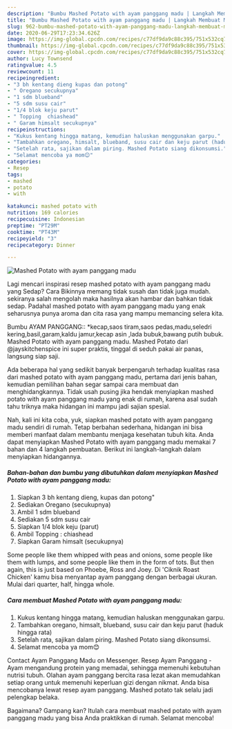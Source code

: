 ```yaml
---
description: "Bumbu Mashed Potato with ayam panggang madu | Langkah Membuat Mashed Potato with ayam panggang madu Yang Enak Dan Lezat"
title: "Bumbu Mashed Potato with ayam panggang madu | Langkah Membuat Mashed Potato with ayam panggang madu Yang Enak Dan Lezat"
slug: 962-bumbu-mashed-potato-with-ayam-panggang-madu-langkah-membuat-mashed-potato-with-ayam-panggang-madu-yang-enak-dan-lezat
date: 2020-06-29T17:23:34.626Z
image: https://img-global.cpcdn.com/recipes/c77df9da9c88c395/751x532cq70/mashed-potato-with-ayam-panggang-madu-foto-resep-utama.jpg
thumbnail: https://img-global.cpcdn.com/recipes/c77df9da9c88c395/751x532cq70/mashed-potato-with-ayam-panggang-madu-foto-resep-utama.jpg
cover: https://img-global.cpcdn.com/recipes/c77df9da9c88c395/751x532cq70/mashed-potato-with-ayam-panggang-madu-foto-resep-utama.jpg
author: Lucy Townsend
ratingvalue: 4.5
reviewcount: 11
recipeingredient:
- "3 bh kentang dieng kupas dan potong"
- " Oregano secukupnya"
- "1 sdm blueband"
- "5 sdm susu cair"
- "1/4 blok keju parut"
- " Topping  chiashead"
- " Garam himsalt secukupnya"
recipeinstructions:
- "Kukus kentang hingga matang, kemudian haluskan menggunakan garpu."
- "Tambahkan oregano, himsalt, blueband, susu cair dan keju parut (haduk hingga rata)"
- "Setelah rata, sajikan dalam piring. Mashed Potato siang dikonsumsi."
- "Selamat mencoba ya mom😊"
categories:
- Resep
tags:
- mashed
- potato
- with

katakunci: mashed potato with 
nutrition: 169 calories
recipecuisine: Indonesian
preptime: "PT29M"
cooktime: "PT43M"
recipeyield: "3"
recipecategory: Dinner

---
```



![Mashed Potato with ayam panggang madu](https://img-global.cpcdn.com/recipes/c77df9da9c88c395/751x532cq70/mashed-potato-with-ayam-panggang-madu-foto-resep-utama.jpg)

Lagi mencari inspirasi resep mashed potato with ayam panggang madu yang Sedap? Cara Bikinnya memang tidak susah dan tidak juga mudah. sekiranya salah mengolah maka hasilnya akan hambar dan bahkan tidak sedap. Padahal mashed potato with ayam panggang madu yang enak seharusnya punya aroma dan cita rasa yang mampu memancing selera kita.

Bumbu AYAM PANGGANG:: *kecap,saos tiram,saos pedas,madu,seledri kering,basil,garam,kaldu jamur,kecap asin ,lada bubuk,bawang putih bubuk. Mashed Potato with ayam panggang madu. Mashed Potato dari @jayskitchenspice ini super praktis, tinggal di seduh pakai air panas, langsung siap saji.

Ada beberapa hal yang sedikit banyak berpengaruh terhadap kualitas rasa dari mashed potato with ayam panggang madu, pertama dari jenis bahan, kemudian pemilihan bahan segar sampai cara membuat dan menghidangkannya. Tidak usah pusing jika hendak menyiapkan mashed potato with ayam panggang madu yang enak di rumah, karena asal sudah tahu triknya maka hidangan ini mampu jadi sajian spesial.


Nah, kali ini kita coba, yuk, siapkan mashed potato with ayam panggang madu sendiri di rumah. Tetap berbahan sederhana, hidangan ini bisa memberi manfaat dalam membantu menjaga kesehatan tubuh kita. Anda dapat menyiapkan Mashed Potato with ayam panggang madu memakai 7 bahan dan 4 langkah pembuatan. Berikut ini langkah-langkah dalam menyiapkan hidangannya.

<!--inarticleads1-->

##### Bahan-bahan dan bumbu yang dibutuhkan dalam menyiapkan Mashed Potato with ayam panggang madu:

1. Siapkan 3 bh kentang dieng, kupas dan potong&#34;
1. Sediakan  Oregano (secukupnya)
1. Ambil 1 sdm blueband
1. Sediakan 5 sdm susu cair
1. Siapkan 1/4 blok keju (parut)
1. Ambil  Topping : chiashead
1. Siapkan  Garam himsalt (secukupnya)


Some people like them whipped with peas and onions, some people like them with lumps, and some people like them in the form of tots. But then again, this is just based on Phoebe, Ross and Joey. Di &#39;Ciknik Roast Chicken&#39; kamu bisa menyantap ayam panggang dengan berbagai ukuran. Mulai dari quarter, half, hingga whole. 

<!--inarticleads2-->

##### Cara membuat Mashed Potato with ayam panggang madu:

1. Kukus kentang hingga matang, kemudian haluskan menggunakan garpu.
1. Tambahkan oregano, himsalt, blueband, susu cair dan keju parut (haduk hingga rata)
1. Setelah rata, sajikan dalam piring. Mashed Potato siang dikonsumsi.
1. Selamat mencoba ya mom😊


Contact Ayam Panggang Madu on Messenger. Resep Ayam Panggang - Ayam mengandung protein yang memadai, sehingga memenuhi kebutuhan nutrisi tubuh. Olahan ayam panggang bercita rasa lezat akan memudahkan setiap orang untuk memenuhi keperluan gizi dengan nikmat. Anda bisa mencobanya lewat resep ayam panggang. Mashed potato tak selalu jadi pelengkap belaka. 

Bagaimana? Gampang kan? Itulah cara membuat mashed potato with ayam panggang madu yang bisa Anda praktikkan di rumah. Selamat mencoba!
